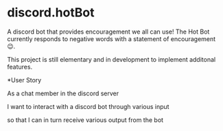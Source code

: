 # discord.hotBot


A discord bot that provides encouragement we all can use! The Hot Bot currently responds to negative words with a statement of encouragement 😉.

This project is still elementary and in development to implement additonal features.


*User Story


As a chat member in the discord server

I want to interact with a discord bot through various input

so that I can in turn receive various output from the bot

